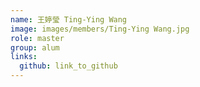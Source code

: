 ```yaml
---
name: 王婷瑩 Ting-Ying Wang 
image: images/members/Ting-Ying Wang.jpg 
role: master
group: alum
links:
  github: link_to_github 
---
```

